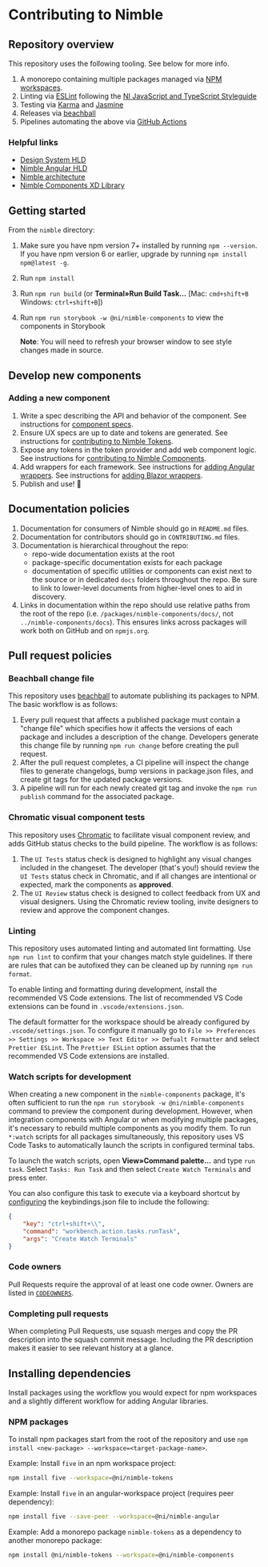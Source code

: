 # Contributing to Nimble

## Repository overview

This repository uses the following tooling. See below for more info.

1. A monorepo containing multiple packages managed via [NPM workspaces](https://docs.npmjs.com/cli/v7/using-npm/workspaces).
2. Linting via [ESLint](https://eslint.org/) following the [NI JavaScript and TypeScript Styleguide](https://github.com/ni/javascript-styleguide)
3. Testing via [Karma](http://karma-runner.github.io/6.3/index.html) and [Jasmine](https://jasmine.github.io/)
4. Releases via [beachball](https://microsoft.github.io/beachball/)
5. Pipelines automating the above via [GitHub Actions](https://github.com/features/actions)

### Helpful links

- [Design System HLD](https://dev.azure.com/ni/DevCentral/_git/Skyline?path=%2FSpecs%2FWorking%20Groups%2FUI%2FHLD%20-%20Design%20System%20for%20Angular%20and%20Blazor%20UI%20Components.md&version=GBmaster&_a=preview)
- [Nimble Angular HLD](https://dev.azure.com/ni/DevCentral/_git/Skyline?path=%2FSpecs%2FWorking%20Groups%2FUI%2FHLD%20-%20Nimble%20Angular.md&version=GBmaster&_a=preview)
- [Nimble architecture](/docs/Architecture.md)
- [Nimble Components XD Library](https://xd.adobe.com/view/8ce280ab-1559-4961-945c-182955c7780b-d9b1/)

## Getting started

From the `nimble` directory:

1. Make sure you have npm version 7+ installed by running `npm --version`. If you have npm version 6 or earlier, upgrade by running `npm install npm@latest -g`.
2. Run `npm install`
3. Run `npm run build` (or **Terminal»Run Build Task…** [Mac: `cmd+shift+B` Windows: `ctrl+shift+B`])
4. Run `npm run storybook -w @ni/nimble-components` to view the components in Storybook

    **Note**: You will need to refresh your browser window to see style changes made in source.

## Develop new components

### Adding a new component

1. Write a spec describing the API and behavior of the component. See instructions for [component specs](/specs/README.md).
2. Ensure UX specs are up to date and tokens are generated. See instructions for [contributing to Nimble Tokens](/packages/nimble-tokens/CONTRIBUTING.md).
3. Expose any tokens in the token provider and add web component logic. See instructions for [contributing to Nimble Components](/packages/nimble-components/CONTRIBUTING.md).
4. Add wrappers for each framework. See instructions for [adding Angular wrappers](/angular-workspace/projects/ni/nimble-angular/CONTRIBUTING.md). See instructions for [adding Blazor wrappers](/packages/nimble-blazor/CONTRIBUTING.md).
5. Publish and use! 🎉

## Documentation policies

1. Documentation for consumers of Nimble should go in `README.md` files. 
2. Documentation for contributors should go in `CONTRIBUTING.md` files. 
3. Documentation is hierarchical throughout the repo: 
   - repo-wide documentation exists at the root
   - package-specific documentation exists for each package
   - documentation of specific utilities or components can exist next to the source or in dedicated `docs` folders throughout the repo. Be sure to link to lower-level documents from higher-level ones to aid in discovery.
4. Links in documentation within the repo should use relative paths from the root of the repo (i.e. `/packages/nimble-components/docs/`, not `../nimble-components/docs`). This ensures links across packages will work both on GitHub and on `npmjs.org`.

## Pull request policies

### Beachball change file

This repository uses [beachball](https://microsoft.github.io/beachball/) to automate publishing its packages to NPM. The basic workflow is as follows:

1. Every pull request that affects a published package must contain a "change file" which specifies how it affects the versions of each package and includes a description of the change. Developers generate this change file by running `npm run change` before creating the pull request.
2. After the pull request completes, a CI pipeline will inspect the change files to generate changelogs, bump versions in package.json files, and create git tags for the updated package versions.
3. A pipeline will run for each newly created git tag and invoke the `npm run publish` command for the associated package.

### Chromatic visual component tests

This repository uses [Chromatic](https://www.chromatic.com) to facilitate visual component review, and adds GitHub status checks to the build pipeline. The workflow is as follows:

1. The `UI Tests` status check is designed to highlight any visual changes included in the changeset. The developer (that's you!) should review the `UI Tests` status check in Chromatic, and if all changes are intentional or expected, mark the components as **approved**.
2. The `UI Review` status check is designed to collect feedback from UX and visual designers. Using the Chromatic review tooling, invite designers to review and approve the component changes.

### Linting

This repository uses automated linting and automated lint formatting. Use `npm run lint` to confirm that your changes match style guidelines. If there are rules that can be autofixed they can be cleaned up by running `npm run format`.

To enable linting and formatting during development, install the recommended VS Code extensions. The list of recommended VS Code extensions can be found in `.vscode/extensions.json`.

The default formatter for the workspace should be already configured by `.vscode/settings.json`. To configure it manually go to `File >> Preferences >> Settings >> Workspace >> Text Editor >> Defualt Formatter` and select `Prettier ESLint`. The `Prettier ESLint` option assumes that the recommended VS Code extensions are installed.

### Watch scripts for development

When creating a new component in the `nimble-components` package, it's often sufficient to run the `npm run storybook -w @ni/nimble-components` command to preview the component during development. However, when integration components with Angular or when modifying multiple packages, it's necessary to rebuild multiple components as you modify them. To run `*:watch` scripts for all packages simultaneously, this repository uses VS Code Tasks to automatically launch the scripts in configured terminal tabs.

To launch the watch scripts, open **View»Command palette…** and type `run task`. Select `Tasks: Run Task` and then select `Create Watch Terminals` and press enter. 

You can also configure this task to execute via a keyboard shortcut by [configuring](https://code.visualstudio.com/docs/getstarted/keybindings) the keybindings.json file to include the following:

```json
{   
    "key": "ctrl+shift+\\",
    "command": "workbench.action.tasks.runTask",
    "args": "Create Watch Terminals"
}
```

### Code owners

Pull Requests require the approval of at least one code owner. Owners are listed in [`CODEOWNERS`](/.github/CODEOWNERS).

### Completing pull requests

When completing Pull Requests, use squash merges and copy the PR description into the squash commit message. Including the PR description makes it easier to see relevant history at a glance.

## Installing dependencies

Install packages using the workflow you would expect for npm workspaces and a slightly different workflow for adding Angular libraries.

### NPM packages

To install npm packages start from the root of the repository and use `npm install <new-package> --workspace=<target-package-name>`.

Example: Install `five` in an npm workspace project:

```bash
npm install five --workspace=@ni/nimble-tokens
```

Example: Install `five` in an angular-workspace project (requires peer dependency):

```bash
npm install five --save-peer --workspace=@ni/nimble-angular
```

Example: Add a monorepo package `nimble-tokens` as a dependency to another monorepo package:

```bash
npm install @ni/nimble-tokens --workspace=@ni/nimble-components
```

<!-- TODO this workflow doesn't seem to work
### Angular libraries

1. From a CLI navigate to your project such as `angular-workspace/projects/ni/nimble-angular`.
2. Run `ng add <my-library>`, for example: `ng add @angular/material`.
3. That will update the `package.json` for `nimble-angular` but unfortunately also trigger an npm install inside of the `nimble-workspace` and create a `node_modules` and `package-lock.json` which are ignored.
4. From repo root stash your `package.json` change, ie `git stash`.
5. From repo root clean the repository, ie `git clean -fdx`.
6. From repo root pop the `package.json` change, ie `git stash pop`.
7. From repo root run `npm install`. This will update the root `package-lock.json`.
8. Submit your angular project `package.json` and root `package-lock.json` change.
-->
